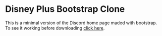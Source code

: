 # Disney Plus Bootstrap Clone

This is a minimal version of the Discord home page maded with bootstrap. To see it working before downloading [click here](https://gitprojects.000webhostapp.com/Discord/).